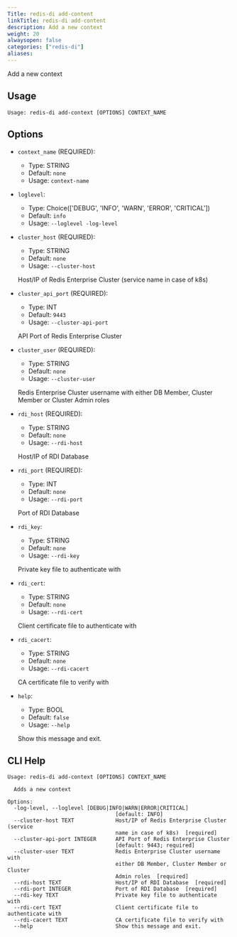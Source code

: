 ```yaml
---
Title: redis-di add-content
linkTitle: redis-di add-content
description: Add a new context
weight: 20
alwaysopen: false
categories: ["redis-di"]
aliases: 
---
```


Add a new context

## Usage

```
Usage: redis-di add-context [OPTIONS] CONTEXT_NAME
```

## Options
* `context_name` (REQUIRED): 
  * Type: STRING 
  * Default: `none`
  * Usage: `context-name`

  


* `loglevel`: 
  * Type: Choice(['DEBUG', 'INFO', 'WARN', 'ERROR', 'CRITICAL']) 
  * Default: `info`
  * Usage: `--loglevel
-log-level`

  


* `cluster_host` (REQUIRED): 
  * Type: STRING 
  * Default: `none`
  * Usage: `--cluster-host`

  Host/IP of Redis Enterprise Cluster (service name in case of k8s)


* `cluster_api_port` (REQUIRED): 
  * Type: INT 
  * Default: `9443`
  * Usage: `--cluster-api-port`

  API Port of Redis Enterprise Cluster


* `cluster_user` (REQUIRED): 
  * Type: STRING 
  * Default: `none`
  * Usage: `--cluster-user`

  Redis Enterprise Cluster username with either DB Member, Cluster Member or Cluster Admin roles


* `rdi_host` (REQUIRED): 
  * Type: STRING 
  * Default: `none`
  * Usage: `--rdi-host`

  Host/IP of RDI Database


* `rdi_port` (REQUIRED): 
  * Type: INT 
  * Default: `none`
  * Usage: `--rdi-port`

  Port of RDI Database


* `rdi_key`: 
  * Type: STRING 
  * Default: `none`
  * Usage: `--rdi-key`

  Private key file to authenticate with


* `rdi_cert`: 
  * Type: STRING 
  * Default: `none`
  * Usage: `--rdi-cert`

  Client certificate file to authenticate with


* `rdi_cacert`: 
  * Type: STRING 
  * Default: `none`
  * Usage: `--rdi-cacert`

  CA certificate file to verify with


* `help`: 
  * Type: BOOL 
  * Default: `false`
  * Usage: `--help`

  Show this message and exit.



## CLI Help

```
Usage: redis-di add-context [OPTIONS] CONTEXT_NAME

  Adds a new context

Options:
  -log-level, --loglevel [DEBUG|INFO|WARN|ERROR|CRITICAL]
                                  [default: INFO]
  --cluster-host TEXT             Host/IP of Redis Enterprise Cluster (service
                                  name in case of k8s)  [required]
  --cluster-api-port INTEGER      API Port of Redis Enterprise Cluster
                                  [default: 9443; required]
  --cluster-user TEXT             Redis Enterprise Cluster username with
                                  either DB Member, Cluster Member or Cluster
                                  Admin roles  [required]
  --rdi-host TEXT                 Host/IP of RDI Database  [required]
  --rdi-port INTEGER              Port of RDI Database  [required]
  --rdi-key TEXT                  Private key file to authenticate with
  --rdi-cert TEXT                 Client certificate file to authenticate with
  --rdi-cacert TEXT               CA certificate file to verify with
  --help                          Show this message and exit.
```


